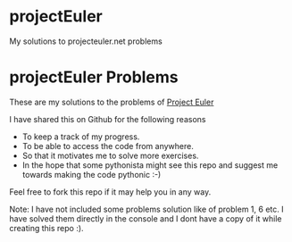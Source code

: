 projectEuler
============

My solutions to projecteuler.net problems

# projectEuler Problems
These are my solutions to the problems of [Project Euler](http://projecteuler.net/)

I have shared this on Github for the following reasons

* To keep a track of my progress.
* To be able to access the code from anywhere.
* So that it motivates me to solve more exercises.
* In the hope that some pythonista might see this repo and suggest me towards making the code pythonic :-)

Feel free to fork this repo if it may help you in any way.

Note: I have not included some problems solution like of problem 1, 6 etc. I have solved them directly in the console and I dont have a copy of it while creating this repo :).
